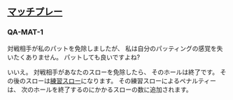 ## [マッチプレー](appendix-a)

### QA-MAT-1
対戦相手が私のパットを免除しましたが、
私は自分のパッティングの感覚を失いたくありません。
パットしても良いですよね?

いいえ。
対戦相手があなたのスローを免除したら、
そのホールは終了です。
その後のスローは[練習スロー](80903)になります。
その練習スローによるペナルティーは、
次のホールを終了するのにかかるスローの数に追加されます。

